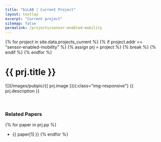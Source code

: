 ```yaml
---
title: "biLAB | Current Project"
layout: textlay
excerpt: "Current project"
sitemap: false
permalink: /projects/sensor-enabled-mobility
---
```


{% for project in site.data.projects_current %}
    {% if project.addr == "sensor-enabled-mobility" %}
        {% assign prj = project %}
        {% break %}
    {% endif %}
{% endfor %}

# {{ prj.title }}
![](/images/pubpic/{{ prj.image }}){:class="img-responsive"}
{{ prj.description }}  
<br><br>

### Related Papers
{% for paper in prj.pp %}
* {{ paper[1] }}
{% endfor %}
<br>